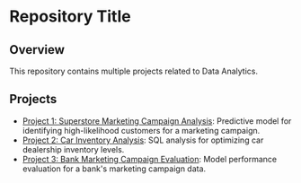 # Repository Title

## Overview
This repository contains multiple projects related to Data Analytics.

## Projects
- [Project 1: Superstore Marketing Campaign Analysis](): Predictive model for identifying high-likelihood customers for a marketing campaign.
- [Project 2: Car Inventory Analysis](): SQL analysis for optimizing car dealership inventory levels.
- [Project 3: Bank Marketing Campaign Evaluation](): Model performance evaluation for a bank's marketing campaign data.

